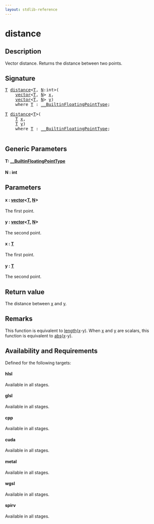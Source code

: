 ```yaml
---
layout: stdlib-reference
---
```


# distance

## Description

Vector distance. Returns the distance between two points.



## Signature 

<pre>
<a href="distance.html#typeparam-T" class="code_type">T</a> <a href="distance.html">distance</a>&lt;<a href="distance.html#typeparam-T" class="code_type">T</a>, <a href="distance.html#decl-N" class="code_var">N</a>:<span class="code_keyword">int</span>&gt;(
    <a href="../types/vector/index.html" class="code_type">vector</a>&lt;<a href="distance.html#typeparam-T" class="code_type">T</a>, <a href="distance.html#decl-N" class="code_var">N</a>&gt; <a href="distance.html#decl-x" class="code_param">x</a>,
    <a href="../types/vector/index.html" class="code_type">vector</a>&lt;<a href="distance.html#typeparam-T" class="code_type">T</a>, <a href="distance.html#decl-N" class="code_var">N</a>&gt; <a href="distance.html#decl-y" class="code_param">y</a>)
    <span class='code_keyword'>where</span> <a href="distance.html#typeparam-T" class="code_type">T</a> : <a href="../interfaces/0_builtinfloatingpointtype-029hm/index.html" class="code_type">__BuiltinFloatingPointType</a>;

<a href="distance.html#typeparam-T" class="code_type">T</a> <a href="distance.html">distance</a>&lt;<a href="distance.html#typeparam-T" class="code_type">T</a>&gt;(
    <a href="distance.html#typeparam-T" class="code_type">T</a> <a href="distance.html#decl-x" class="code_param">x</a>,
    <a href="distance.html#typeparam-T" class="code_type">T</a> <a href="distance.html#decl-y" class="code_param">y</a>)
    <span class='code_keyword'>where</span> <a href="distance.html#typeparam-T" class="code_type">T</a> : <a href="../interfaces/0_builtinfloatingpointtype-029hm/index.html" class="code_type">__BuiltinFloatingPointType</a>;

</pre>

## Generic Parameters

####  <a id="typeparam-T"></a>T: [\_\_BuiltinFloatingPointType](../interfaces/0_builtinfloatingpointtype-029hm/index)
####  <a id="decl-N"></a>N  : int

## Parameters

####  <a id="decl-x"></a>x  : [vector](../types/vector/index)\<[T](../types/vector/index#typeparam-T), [N](../types/vector/index#decl-N)\>
The first point.

####  <a id="decl-y"></a>y  : [vector](../types/vector/index)\<[T](../types/vector/index#typeparam-T), [N](../types/vector/index#decl-N)\>
The second point.

####  <a id="decl-x"></a>x  : [T](distance#typeparam-T)
The first point.

####  <a id="decl-y"></a>y  : [T](distance#typeparam-T)
The second point.


## Return value
The distance between <span class='code'><a href="distance.html#decl-x" class="code_param">x</a></span> and <span class='code'><a href="distance.html#decl-y" class="code_param">y</a></span>.

## Remarks
This function is equivalent to <span class='code'><a href="length.html">length</a>(<a href="length.html#decl-x" class="code_param">x</a>-y)</span>. When <span class='code'><a href="distance.html#decl-x" class="code_param">x</a></span> and <span class='code'><a href="distance.html#decl-y" class="code_param">y</a></span> are scalars, this function is equivalent to <span class='code'><a href="abs.html">abs</a>(<a href="abs.html#decl-x" class="code_param">x</a>-y)</span>.


## Availability and Requirements

Defined for the following targets:

#### hlsl
Available in all stages.

#### glsl
Available in all stages.

#### cpp
Available in all stages.

#### cuda
Available in all stages.

#### metal
Available in all stages.

#### wgsl
Available in all stages.

#### spirv
Available in all stages.



